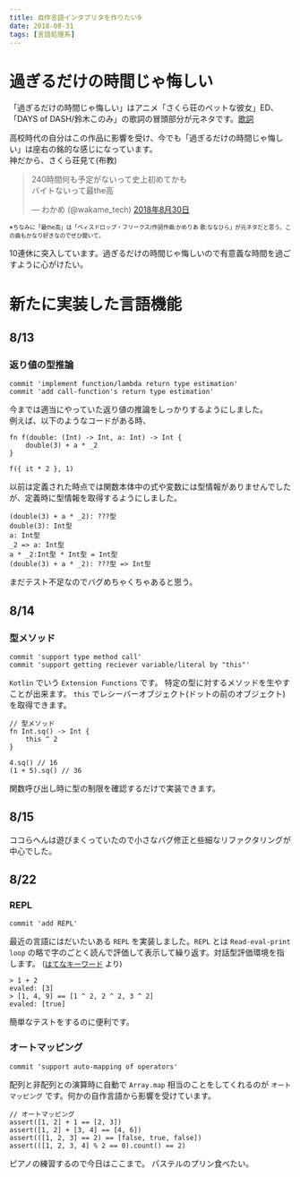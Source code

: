 ```yaml
---
title: 自作言語インタプリタを作りたい9
date: 2018-08-31
tags: [言語処理系]
---
```


# 過ぎるだけの時間じゃ悔しい
「過ぎるだけの時間じゃ悔しい」はアニメ「さくら荘のペットな彼女」ED、「DAYS of DASH/鈴木このみ」の歌詞の冒頭部分が元ネタです。[歌詞](http://www.kasi-time.com/item-64534.html)  

高校時代の自分はこの作品に影響を受け、今でも「過ぎるだけの時間じゃ悔しい」は座右の銘的な感じになっています。  
神だから、さくら荘見て(布教)  

<blockquote class="twitter-tweet" data-lang="ja"><p lang="ja" dir="ltr">240時間何も予定がないって史上初めてかも<br>バイトないって最the高</p>&mdash; わかめ (@wakame_tech) <a href="https://twitter.com/wakame_tech/status/1035150010323595264?ref_src=twsrc%5Etfw">2018年8月30日</a></blockquote>
<script async src="https://platform.twitter.com/widgets.js" charset="utf-8"></script>

<font size="1">※ちなみに「最the高」は「ベィスドロップ・フリークス/作詞作曲:かめりあ 歌:ななひら」が元ネタだと思う。この曲もかなり好きなのでぜひ聞いて。 </font> 

10連休に突入しています。過ぎるだけの時間じゃ悔しいので有意義な時間を過ごすように心がけたい。

# 新たに実装した言語機能
## 8/13
### 返り値の型推論
```
commit 'implement function/lambda return type estimation'
commit 'add call-function's return type estimation'
```
今までは適当にやっていた返り値の推論をしっかりするようにしました。  
例えば、以下のようなコードがある時、
```
fn f(double: (Int) -> Int, a: Int) -> Int {
    double(3) + a * _2
}

f({ it * 2 }, 1)
```
以前は定義された時点では関数本体中の式や変数には型情報がありませんでしたが、定義時に型情報を取得するようにしました。
```
(double(3) + a * _2): ???型
double(3): Int型
a: Int型
_2 => a: Int型
a * _2:Int型 * Int型 = Int型
(double(3) + a * _2): ???型 => Int型
```

まだテスト不足なのでバグめちゃくちゃあると思う。

## 8/14
### 型メソッド
```
commit 'support type method call'
commit 'support getting reciever variable/literal by "this"'
```

`Kotlin` でいう `Extension Functions` です。
特定の型に対するメソッドを生やすことが出来ます。
`this` でレシーバーオブジェクト(ドットの前のオブジェクト)を取得できます。

```
// 型メソッド
fn Int.sq() -> Int {
    this ^ 2
}

4.sq() // 16
(1 + 5).sq() // 36
```
関数呼び出し時に型の制限を確認するだけで実装できます。

## 8/15
ココらへんは遊びまくっていたので小さなバグ修正と些細なリファクタリングが中心でした。
## 8/22
### REPL
```
commit 'add REPL'
```

最近の言語にはだいたいある `REPL` を実装しました。`REPL` とは `Read-eval-print loop` の略で字のごとく読んで評価して表示して繰り返す。対話型評価環境を指します。
<font size="2">([はてなキーワード](http://d.hatena.ne.jp/keyword/REPL) より)</font>

```
> 1 + 2
evaled: [3]
> [1, 4, 9] == [1 ^ 2, 2 ^ 2, 3 ^ 2]
evaled: [true]
```
簡単なテストをするのに便利です。

### オートマッピング
```
commit 'support auto-mapping of operators'
```

配列と非配列との演算時に自動で `Array.map` 相当のことをしてくれるのが `オートマッピング` です。何かの自作言語から影響を受けています。  

```
// オートマッピング
assert([1, 2] + 1 == [2, 3])
assert([1, 2] + [3, 4] == [4, 6])
assert(([1, 2, 3] == 2) == [false, true, false])
assert(([1, 2, 3, 4] % 2 == 0).count() == 2)
```

ピアノの練習するので今日はここまで。
パステルのプリン食べたい。